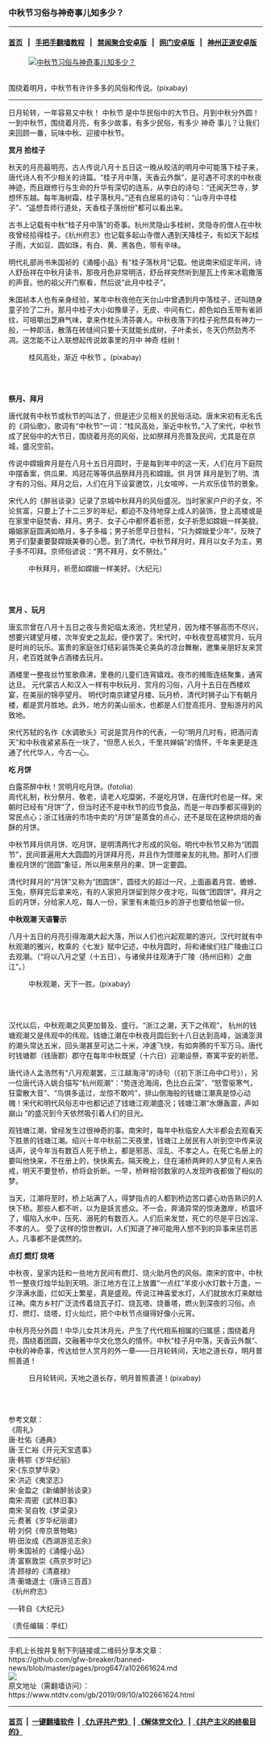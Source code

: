 ### 中秋节习俗与神奇事儿知多少？
------------------------

#### [首页](https://github.com/gfw-breaker/banned-news/blob/master/README.md) &nbsp;&nbsp;|&nbsp;&nbsp; [手把手翻墙教程](https://github.com/gfw-breaker/guides/wiki) &nbsp;&nbsp;|&nbsp;&nbsp; [禁闻聚合安卓版](https://github.com/gfw-breaker/bn-android) &nbsp;&nbsp;|&nbsp;&nbsp; [网门安卓版](https://github.com/oGate2/oGate) &nbsp;&nbsp;|&nbsp;&nbsp; [神州正道安卓版](https://github.com/SzzdOgate/update) 



<div><div class="featured_image">
 <a href="https://i.ntdtv.com/assets/uploads/2019/09/1-182.jpg" target="_blank">
  <figure>
   <img alt="中秋节习俗与神奇事儿知多少？" src="https://i.ntdtv.com/assets/uploads/2019/09/1-182-800x450.jpg"/>
  </figure><br/>
 </a>
 <span class="caption">
  围绕着明月，中秋节有许许多多的风俗和传说。(pixabay)
 </span>
</div>
</div><hr/><div><div class="post_content" itemprop="articleBody">
 <p>
  日月轮转，一年容易又中秋！
  <ok href="https://www.ntdtv.com/gb/中秋节.htm">
   中秋节
  </ok>
  是中华民俗中的大节日。月到中秋分外圆！一到中秋节，围绕着月亮，有多少故事，有多少民俗，有多少
  <ok href="https://www.ntdtv.com/gb/神奇.htm">
   神奇
  </ok>
  事儿？让我们来回顾一番，玩味中秋、迎接中秋节。
 </p>
 <p>
  <strong>
   <ok href="https://www.ntdtv.com/gb/赏月.htm">
    赏月
   </ok>
   拾桂子
  </strong>
 </p>
 <p>
  秋天的月亮最明亮，古人传说八月十五日这一晚从皎洁的明月中可能落下桂子来，唐代诗人有不少相关的诗篇。“桂子月中落，天香云外飘”，是可遇不可求的中秋夜神迹，而且跟修行与生命的升华有深切的连系，从李白的诗句：“还闻天竺寺，梦想怀东越。每年海树霜，桂子落秋月。”还有白居易的诗句：“山寺月中寻桂子”、“遥想吾师行道处，天香桂子落纷纷”都可以看出来。
 </p>
 <p>
  古书上记载有中秋“桂子月中落”的奇事。杭州灵隐山多桂树，灵隐寺的僧人在中秋夜曾经拾得桂子。《杭州府志》也记载多起山寺僧人遇到天降桂子，有如天下起桂子雨，大如豆、圆如珠，有白、黄、黑各色，带有辛味。
 </p>
 <p>
  明代礼部尚书朱国祯的《涌幢小品》有“桂子落秋月”记载。他说南宋绍定年间，诗人舒岳祥在中秋月读书，那夜月色非常明洁，舒岳祥突然听到屋瓦上传来冰雹撒落的声音。他的祖父开门察看，然后说“此月中桂子”。
 </p>
 <p>
  朱国祯本人也有亲身经验，某年中秋夜他在天台山中曾遇到月中落桂子，还叫随身童子捡了二升。那月中桂子大小如豫章子，无皮、中间有仁，颜色如白玉带有雀卵纹，可咀嚼出芝麻气味，拿来作枕头清芬袭人。中秋夜落下的桂子宛然具有神力一般，一种即活，散落在砖缝间只要十天就能长成树，子叶柔长，冬天仍然劲秀不凋。这怎能不让人联想起传说故事里的月中
  <ok href="https://www.ntdtv.com/gb/神奇.htm">
   神奇
  </ok>
  桂树！
 </p>
 <figure class="wp-caption alignnone" id="attachment_102661631" style="width: 600px">
  <img alt="" class="size-full wp-image-102661631" src="https://i.ntdtv.com/assets/uploads/2019/09/2-66.jpg">
   <br/><figcaption class="wp-caption-text">
    桂风高处，渐近
    <ok href="https://www.ntdtv.com/gb/中秋节.htm">
     中秋节
    </ok>
    。(pixabay)
   </figcaption><br/>
  </img>
 </figure><br/>
 <p>
  <strong>
   祭月、拜月
  </strong>
 </p>
 <p>
  唐代就有中秋节或秋节的叫法了，但是还少见相关的民俗活动。唐末宋初有无名氏的《洞仙歌》，歌词有“中秋节”一词：“桂风高处，渐近中秋节。”入了宋代，中秋节成了民俗中的大节日，围绕着月亮的风俗，比如祭拜月亮普及民间，尤其是在京城，盛况空前。
 </p>
 <p>
  传说中嫦娥奔月是在八月十五日月圆时，于是每到年中的这一天，人们在月下庭院中摆香案，供瓜果、鸡冠花等等供品祭拜月亮和嫦娥。供
  <ok href="https://www.ntdtv.com/gb/月饼.htm">
   月饼
  </ok>
  拜月是到了明、清才有的习俗。拜月之后，人们在月下设宴邀饮，儿女喧哗，一片欢乐佳节的景象。
 </p>
 <p>
  宋代人的《醉翁谈录》记录了京城中秋拜月的风俗盛况。当时家家户户的子女，不论贫富，只要上了十二三岁的年纪，都迫不及待地穿上成人的装饰，登上高楼或是在家里中庭焚香、拜月。男子、女子心中都怀着祈愿，女子祈愿如嫦娥一样美貌，婚姻家庭圆满如皓月，多子多福；男子祈愿早日登科，“只为嫦娥爱少年”，反映了男子们娶妻要娶嫦娥美眷的心愿。到了清代，中秋节拜月时，拜月以女子为主，男子多不叩拜。京师俗谚说：“男不拜月，女不祭灶。”
 </p>
 <figure class="wp-caption alignnone" id="attachment_102661633" style="width: 600px">
  <img alt="" class="size-full wp-image-102661633" src="https://i.ntdtv.com/assets/uploads/2019/09/3-35.jpg">
   <br/><figcaption class="wp-caption-text">
    中秋拜月，祈愿如嫦娥一样美好。（大纪元）
   </figcaption><br/>
  </img>
 </figure><br/>
 <p>
  <strong>
   <ok href="https://www.ntdtv.com/gb/赏月.htm">
    赏月
   </ok>
   、玩月
  </strong>
 </p>
 <p>
  唐玄宗曾在八月十五日之夜与贵妃临太液池，凭栏望月，因为楼不够高而不尽兴，想要兴建望月楼，次年安史之乱起，便作罢了。宋代时，中秋夜登高楼赏月、玩月是时尚的玩乐。富贵的家庭张灯结彩装饰美仑美奂的凉台舞榭，邀集亲朋好友来赏月，老百姓就争占酒楼去玩月。
 </p>
 <p>
  酒楼里一整夜丝竹笙歌鼎沸，里巷的儿童们连宵嬉戏。夜市的摊贩连结聚集，通宵达旦。 元代蒙古人和汉人一样有中秋玩月、赏月的习俗，八月十五日在西楼欢宴，在美丽的锦亭望月。 明代时南京建望月楼、玩月桥，清代时狮子山下有朝月楼，都是赏月胜地。此外，地方的美山丽水，也都是人们登高揽月、登船游月的风致地。
 </p>
 <p>
  宋代苏轼的名作《水调歌头》可说是赏月作的代表，一句“明月几时有，把酒问青天”和中秋夜紧紧系在一块了，“但愿人长久，千里共婵娟”的情怀，千年来更是连通了代代华人，今古一心。
 </p>
 <p>
  <strong>
   吃
   <ok href="https://www.ntdtv.com/gb/月饼.htm">
    月饼
   </ok>
  </strong>
 </p>
 <p>
  白露茶醉中秋！赏明月吃月饼。(fotolia)
  <br/>
  周代礼制，秋分祭月、敬老，请老人吃糜粥，不是吃月饼，在唐代时也是一样。宋朝时已经有“月饼”了，但当时还不是中秋节的应节食品，而是一年四季都买得到的常民点心；浙江钱唐的市场中卖的“月饼”是蒸食的点心，还不是现在这种烘焙的香酥的月饼。
 </p>
 <p>
  中秋节拜月供月饼、吃月饼，是明清两代才形成的风俗。明代中秋节又称为“团圆节”，民间普遍用大大圆圆的月饼拜月亮，并且作为馈赠亲友的礼物。那时人们很重视月饼的“团圆”象征，所以用来祭月的果、饼一定要圆。
 </p>
 <p>
  清代时拜月的“月饼”又称为“团圆饼”，圆径大的超过一尺，上面画着月宫、蟾蜍、玉兔，祭拜完后拿来吃，有的人家把月饼留到除夕夜才吃，叫做“团圆饼”。拜月之后的月饼，分给家人吃，每人一份，家里有未能归乡的游子也要给他留一份。
 </p>
 <p>
  <strong>
   中秋观潮 天语警示
  </strong>
 </p>
 <p>
  八月十五日的月亮引得海潮大起大落，所以人们也兴起观潮的游兴。汉代时就有中秋观潮的雅兴，枚乘的《七发》赋中记述，中秋月圆时，将和诸侯们往广陵曲江口去观潮。（“将以八月之望（十五日），与诸侯并往观涛于广陵（扬州旧称）之曲江”。）
 </p>
 <figure class="wp-caption alignnone" id="attachment_102661634" style="width: 600px">
  <img alt="" class="size-full wp-image-102661634" src="https://i.ntdtv.com/assets/uploads/2019/09/4-22.jpg"/>
  <br/><figcaption class="wp-caption-text">
   中秋观潮，天下一胜。(pixabay)
  </figcaption><br/>
 </figure><br/>
 <p>
  汉代以后，中秋观潮之风更加普及、盛行。“浙江之潮，天下之伟观”， 杭州的钱塘观潮又是伟观中的伟观。钱塘江潮在中秋夜月圆后到十八日达到高峰，汹涌澎湃的潮头常达五米，回头潮甚至可达二十米，冲速飞快，有如奔腾的千军万马。唐代时钱塘郡（钱唐郡）郡守在每年中秋既望（十六日）迎潮设祭，寄寓平安的祈愿。
 </p>
 <p>
  唐代诗人孟浩然有“八月观潮罢，三江越海浔”的诗句（《初下浙江舟中口号》），另一位唐代诗人姚合描写“杭州观潮”：“势连沧海阔，色比白云深”、“怒雪驱寒气，狂雷散大音”、“鸟惧多遥过，龙惊不敢吟”，排山倒海般的钱塘江潮真是惊心动魄！宋代和明代风俗志中也都记述了钱塘江观潮盛况；钱塘江潮“水爆轰震，声如崩山 ”的盛况到今天依然吸引着人们的目光。
 </p>
 <p>
  观钱塘江潮，曾经发生过很神奇的事。南宋时，每年中秋临安人大半都会去观看天下胜景的钱塘江潮。绍兴十年中秋前二天夜里，钱塘江上居民有人听到空中传来说话声，说今年当有数百人死于桥上，都是邪恶、淫乱、不孝之人。在死亡名册上的要叫他快来，不在册上的，快快离去。隔天晚上，住在浦桥两畔的人梦见有人来告戒，明天不要登桥，桥将会折断。一早，桥畔相邻数家的人发现昨夜都做了相似的梦。
 </p>
 <p>
  当天，江潮将至时，桥上站满了人，得梦指点的人都到桥边苦口婆心劝告熟识的人快下桥。那些人都不听，以为是妖言惑众。不一会，奔涌异常的惊涛激岸，桥震坏了，塌陷入水中，压死、溺死的有数百人。人们后来发觉，死亡的尽是平日凶淫、不孝的人。 受了这样的惊世教训，人们知道了神可能用人想不到的异事来惩罚恶人，凡事都不是偶然的。
 </p>
 <p>
  <strong>
   点灯 燃灯 烧塔
  </strong>
 </p>
 <p>
  中秋夜，皇家内廷和一些地方民间有燃灯、烧火助月色的风俗。南宋的宫中，中秋节一整夜灯烛华灿到天明。浙江地方在江上放置“一点红”羊皮小水灯数十万盏，一夕浮满水面，烂如天上繁星，真是盛观。传说江神喜爱水灯，人们就放水灯来献给江神。南方乡村广泛流传着烧瓦子灯、烧瓦塔、烧番塔，燃火到深夜的习俗。点灯、燃灯、烧塔，灯火灿烂，把个中秋节点缀得好像小元宵。
 </p>
 <p>
  中秋月亮分外圆！中华儿女共沐月光，产生了代代相系相属的归属感；围绕着月亮，围绕着团圆，交融著中华文化悠久的情怀。中秋“桂子月中落，天香云外飘”、中秋的神奇事，传达给世人赏月的外一章——日月轮转间，天地之道长存，明月普照善道！
 </p>
 <figure class="wp-caption alignnone" id="attachment_102661635" style="width: 600px">
  <img alt="" class="size-full wp-image-102661635" src="https://i.ntdtv.com/assets/uploads/2019/09/5-18.jpg"/>
  <br/><figcaption class="wp-caption-text">
   日月轮转间，天地之道长存，明月普照善道！(pixabay)
  </figcaption><br/>
 </figure><br/>
 <p>
  参考文献：
  <br/>
  《周礼》
  <br/>
  唐‧杜佑《通典》
  <br/>
  唐‧王仁裕《开元天宝遗事》
  <br/>
  唐‧韩鄂《岁华纪丽》
  <br/>
  宋‧《东京梦华录》
  <br/>
  宋‧洪迈《夷坚志》
  <br/>
  宋‧金盈之《新编醉翁谈录》
  <br/>
  南宋‧周密《武林旧事》
  <br/>
  南宋‧吴自牧《梦梁录》
  <br/>
  元‧费著《岁华纪丽谱》
  <br/>
  明‧刘侗《帝京景物略》
  <br/>
  明‧田汝成《西湖游览志余》
  <br/>
  明‧朱国祯的《涌幢小品》
  <br/>
  清‧富察敦崇《燕京岁时记》
  <br/>
  清‧顾禄的《清嘉禄》
  <br/>
  清‧蘅塘退士《唐诗三百首》
  <br/>
  《杭州府志》
 </p>
 <p>
  ──转自《大纪元》
 </p>
 <p>
  （责任编辑：李红）
 </p>
 <div class="single_ad">
 </div>
</div>
</div>
<hr/>
手机上长按并复制下列链接或二维码分享本文章：<br/>
https://github.com/gfw-breaker/banned-news/blob/master/pages/prog647/a102661624.md <br/>
<a href='https://github.com/gfw-breaker/banned-news/blob/master/pages/prog647/a102661624.md'><img src='https://github.com/gfw-breaker/banned-news/blob/master/pages/prog647/a102661624.md.png'/></a> <br/>
原文地址（需翻墙访问）：https://www.ntdtv.com/gb/2019/09/10/a102661624.html


------------------------
#### [首页](https://github.com/gfw-breaker/banned-news/blob/master/README.md) &nbsp;|&nbsp; [一键翻墙软件](https://github.com/gfw-breaker/nogfw/blob/master/README.md) &nbsp;| [《九评共产党》](https://github.com/gfw-breaker/9ping.md/blob/master/README.md#九评之一评共产党是什么) | [《解体党文化》](https://github.com/gfw-breaker/jtdwh.md/blob/master/README.md) | [《共产主义的终极目的》](https://github.com/gfw-breaker/gczydzjmd.md/blob/master/README.md)


<img src='http://gfw-breaker.win/banned-news/pages/prog647/a102661624.md' width='0px' height='0px'/>